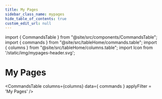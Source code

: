 ```yaml
---
title: My Pages
sidebar_class_name: mypages
hide_table_of_contents: true
custom_edit_url: null
---
```


import { CommandsTable } from "@site/src/components/CommandsTable";
import { commands } from "@site/src/tableHome/commands.table";
import { columns } from "@site/src/tableHome/columns.table";
import Icon from '/static/img/mypages-header.svg';

# <Icon/> My Pages
<CommandsTable
columns={columns}
data={ commands }
applyFilter = 'My Pages'
/>
